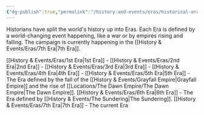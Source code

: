```yaml
---
{"dg-publish":true,"permalink":"/history-and-events/eras/historical-eras/"}
---
```


Historians have split the world's history up into Eras. Each Era is defined by a world-changing event happening, like a war or by empires rising and falling. The campaign is currently happening in the [[History & Events/Eras/7th Era\|7th Era]].

[[History & Events/Eras/1st Era\|1st Era]] - 
[[History & Events/Eras/2nd Era\|2nd Era]] -
[[History & Events/Eras/3rd Era\|3rd Era]] -
[[History & Events/Eras/4th Era\|4th Era]] - 
[[History & Events/Eras/5th Era\|5th Era]] - The Era defined by the fall of the [[History & Events/Grayfall Empire\|Grayfall Empire]] and the rise of [[Locations/The Dawn Empire/The Dawn Empire\|The Dawn Empire]].
[[History & Events/Eras/6th Era\|6th Era]] - The Era defined by [[History & Events/The Sundering\|The Sundering]].
[[History & Events/Eras/7th Era\|7th Era]] - The current Era